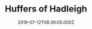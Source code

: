 ---
date: 2019-07-12T08:39:05.000Z
title: Huffers of Hadleigh
latitude: 52.044768970680046
longitude: 0.9528065517153052
category: checkin
---